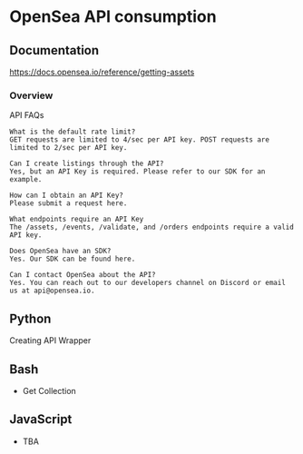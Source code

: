 # OpenSea API consumption

## Documentation 

https://docs.opensea.io/reference/getting-assets

### Overview 

API FAQs

```
What is the default rate limit?
GET requests are limited to 4/sec per API key. POST requests are limited to 2/sec per API key.

Can I create listings through the API?
Yes, but an API Key is required. Please refer to our SDK for an example.

How can I obtain an API Key?
Please submit a request here.

What endpoints require an API Key
The /assets, /events, /validate, and /orders endpoints require a valid API key.

Does OpenSea have an SDK?
Yes. Our SDK can be found here.

Can I contact OpenSea about the API?
Yes. You can reach out to our developers channel on Discord or email us at api@opensea.io.
```



## Python

Creating API Wrapper

## Bash

- Get Collection

## JavaScript

- TBA